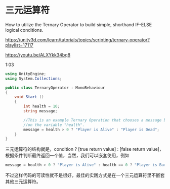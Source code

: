 # 三元运算符

How to utilize the Ternary Operator to build simple, shorthand IF-ELSE logical conditions.

https://unity3d.com/learn/tutorials/topics/scripting/ternary-operator?playlist=17117

https://youtu.be/ALXYkk34bq8

1:03

```cs
using UnityEngine;
using System.Collections;

public class TernaryOperator : MonoBehaviour
{
    void Start ()
    {
        int health = 10;
        string message;

        //This is an example Ternary Operation that chooses a message based
        //on the variable "health".
        message = health > 0 ? "Player is Alive" : "Player is Dead";
    }
}
```

三元运算符的结构就是，condition ? [true return value] : [false return value]，根据条件判断最终返回一个值，当然，我们可以嵌套使用，例如

```cs
message = health > 0 ? "Player is Alive" : health == 0 ? "Player is Barely Alive": "Player is Dead";
```

不过这样代码的可读性就不是很好，最佳的实践方式是在一个三元运算符里不嵌套其他三元运算符。
